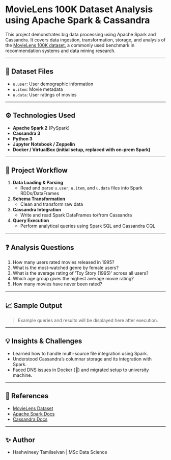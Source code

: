 # MovieLens 100K Dataset Analysis using Apache Spark & Cassandra

This project demonstrates big data processing using Apache Spark and Cassandra. It covers data ingestion, transformation, storage, and analysis of the [MovieLens 100K dataset](https://grouplens.org/datasets/movielens/100k/), a commonly used benchmark in recommendation systems and data mining research.

---

## 📁 Dataset Files

- `u.user`: User demographic information
- `u.item`: Movie metadata
- `u.data`: User ratings of movies

---

## ⚙️ Technologies Used

- **Apache Spark 2** (PySpark)
- **Cassandra 3**
- **Python 3**
- **Jupyter Notebook / Zeppelin**
- **Docker / VirtualBox (initial setup, replaced with on-prem Spark)**

---

## 🔄 Project Workflow

1. **Data Loading & Parsing**
   - Read and parse `u.user`, `u.item`, and `u.data` files into Spark RDDs/DataFrames
2. **Schema Transformation**
   - Clean and transform raw data
3. **Cassandra Integration**
   - Write and read Spark DataFrames to/from Cassandra
4. **Query Execution**
   - Perform analytical queries using Spark SQL and Cassandra CQL

---

## ❓ Analysis Questions

1. How many users rated movies released in 1995?
2. What is the most-watched genre by female users?
3. What is the average rating of 'Toy Story (1995)' across all users?
4. Which age group gives the highest average movie rating?
5. How many movies have never been rated?

---

## 📈 Sample Output

> Example queries and results will be displayed here after execution.

---

## 💡 Insights & Challenges

- Learned how to handle multi-source file integration using Spark.
- Understood Cassandra’s columnar storage and its integration with Spark.
- Faced DNS issues in Docker (👀) and migrated setup to university machine.

---

## 📎 References

- [MovieLens Dataset](https://grouplens.org/datasets/movielens/)
- [Apache Spark Docs](https://spark.apache.org/docs/latest/)
- [Cassandra Docs](https://cassandra.apache.org/doc/latest/)

---

## ✨ Author

- Hashwineey Tamilselvan | MSc Data Science



